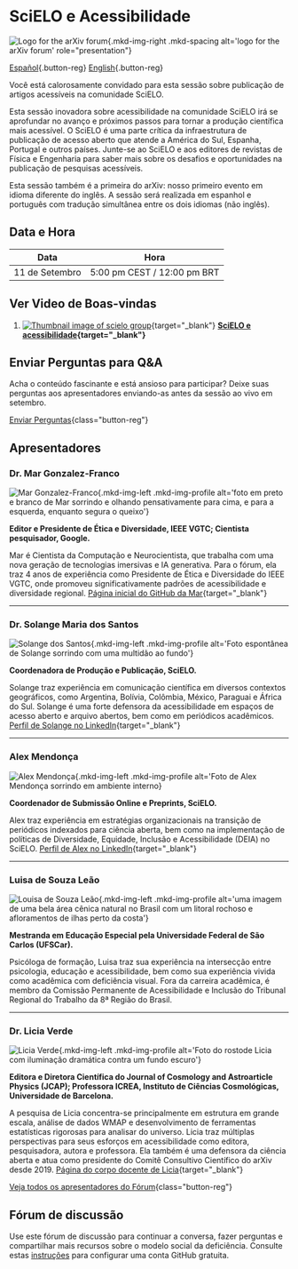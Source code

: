 <html lang="pt">

# SciELO e Acessibilidade

![Logo for the arXiv forum](../../assets/arxiv-forum-logo-full-2024.svg){.mkd-img-right .mkd-spacing alt='logo for the arXiv forum' role="presentation"}

[Español](forum-session-SciELO-es.md){.button-reg}
[English](forum-session-SciELO.md){.button-reg}

Você está calorosamente convidado para esta sessão sobre publicação de artigos acessíveis na comunidade SciELO.

Esta sessão inovadora sobre acessibilidade na comunidade SciELO irá se aprofundar no avanço  e  próximos passos para tornar a produção científica mais acessível.  O SciELO é uma parte crítica da infraestrutura de publicação de acesso aberto que atende a América do Sul, Espanha, Portugal e outros países. Junte-se ao SciELO e aos editores de revistas de Física e Engenharia para saber mais sobre os desafios e oportunidades na publicação de pesquisas acessíveis.

Esta sessão também é a primeira do arXiv: nosso primeiro evento em idioma diferente do inglês. A sessão será realizada em espanhol e português com tradução simultânea entre os dois idiomas (não inglês).

## Data e Hora
| Data | Hora |
|---|---|
| 11 de Setembro | 5:00 pm CEST / 12:00 pm BRT |

## Ver Video de Boas-vindas
<div class="mkd-ordered-list-third" markdown="1">

1. [![Thumbnail image of scielo group](/assets/video/scielo.png)](https://youtu.be/wjzYB1DTbe0?si=9MRmZ6vWvI5j-LNS){target="_blank"}
    **[SciELO e acessibilidade](https://youtu.be/wjzYB1DTbe0?si=9MRmZ6vWvI5j-LNS){target="_blank"}**
</div>

## Enviar Perguntas para Q&A
Acha o conteúdo fascinante e está ansioso para participar? Deixe suas perguntas aos apresentadores enviando-as antes da sessão ao vivo em setembro.

[Enviar Perguntas](https://cornell.ca1.qualtrics.com/jfe/form/SV_bBqisDGVGcrzQeq){class="button-reg"}

## Apresentadores

### Dr. Mar Gonzalez-Franco
![Mar Gonzalez-Franco](../assets/profile/mar.jpg){.mkd-img-left .mkd-img-profile alt='foto em preto e branco de Mar sorrindo e olhando pensativamente para cima, e para a esquerda, enquanto segura o queixo'}

**Editor e Presidente de Ética e Diversidade, IEEE VGTC; Cientista pesquisador, Google.**

Mar é Cientista da Computação e Neurocientista, que trabalha com uma nova geração de tecnologias imersivas e IA generativa. Para o fórum, ela traz 4 anos de experiência como Presidente de Ética e Diversidade do IEEE VGTC, onde promoveu significativamente padrões de acessibilidade e diversidade regional. [Página inicial do GitHub da Mar](https://margonzalezfranco.github.io/){target="_blank"}

---

### Dr. Solange Maria dos Santos

![Solange dos Santos](../assets/profile/solange.jpg){.mkd-img-left .mkd-img-profile alt='Foto espontânea de Solange sorrindo com uma multidão ao fundo'}

**Coordenadora de Produção e Publicação, SciELO.**

Solange traz experiência em comunicação científica em diversos contextos geográficos, como Argentina, Bolívia, Colômbia, México, Paraguai e África do Sul. Solange é uma forte defensora da acessibilidade em espaços de acesso aberto e arquivo abertos, bem como em periódicos acadêmicos. [Perfil de Solange no LinkedIn](https://www.linkedin.com/in/solangemariasantos/?originalSubdomain=br){target="_blank"}

---

### Alex Mendonça

![Alex Mendonça](../assets/profile/alex.jpg){.mkd-img-left .mkd-img-profile alt='Foto de Alex Mendonça sorrindo em ambiente interno}

**Coordenador de Submissão Online e Preprints, SciELO.**

Alex traz experiência em estratégias organizacionais na transição de periódicos indexados para ciência aberta, bem como na implementação de políticas de Diversidade, Equidade, Inclusão e Acessibilidade (DEIA) no SciELO. [Perfil de Alex no LinkedIn](https://www.linkedin.com/in/alex-mendon%C3%A7a/?originalSubdomain=br){target="_blank"}

---

### Luisa de Souza Leão  
![Louisa de Souza Leão](../assets/profile/luisa.jpg){.mkd-img-left .mkd-img-profile alt='uma imagem de uma bela área cênica natural no Brasil com um litoral rochoso e afloramentos de ilhas perto da costa'}

**Mestranda em Educação Especial pela Universidade Federal de São Carlos (UFSCar).**

Psicóloga de formação, Luisa traz sua experiência na intersecção entre psicologia, educação e acessibilidade, bem como sua experiência vivida como acadêmica com deficiência visual. Fora da carreira acadêmica, é membro da Comissão Permanente de Acessibilidade e Inclusão do Tribunal Regional do Trabalho da 8ª Região do Brasil.

---

### Dr. Licia Verde
![Licia Verde](../assets/profile/licia.jpg){.mkd-img-left .mkd-img-profile alt='Foto do rostode Licia com iluminação dramática contra um fundo escuro'}

**Editora e Diretora Científica do Journal of Cosmology and Astroarticle Physics (JCAP); Professora ICREA, Instituto de Ciências Cosmológicas, Universidade de Barcelona.**

A pesquisa de Licia concentra-se principalmente em estrutura em grande escala, análise de dados WMAP e desenvolvimento de ferramentas estatísticas rigorosas para analisar do universo. Licia traz múltiplas perspectivas para seus esforços em acessibilidade como editora, pesquisadora, autora e professora. Ela também é uma defensora da ciência aberta e atua como presidente do Comitê Consultivo Científico do arXiv desde 2019. [Página do corpo docente de Licia](https://liciaverde.icc.ub.edu/){target="_blank"}

[Veja todos os apresentadores do Fórum](presenters){class="button-reg"}

## Fórum de discussão
Use este fórum de discussão para continuar a conversa, fazer perguntas e compartilhar mais recursos sobre o modelo social da deficiência. Consulte estas [instruções](discussion-board.md) para configurar uma conta GitHub gratuita.